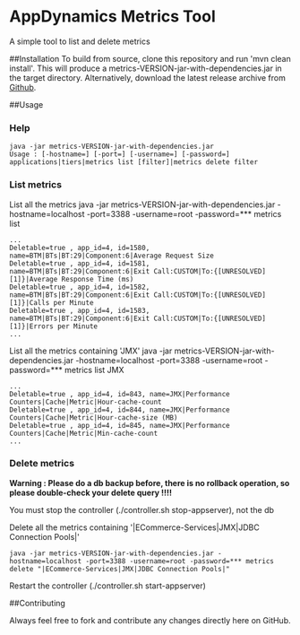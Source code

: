 # AppDynamics Metrics Tool

A simple tool to list and delete metrics

##Installation
To build from source, clone this repository and run 'mvn clean install'. This will produce a metrics-VERSION-jar-with-dependencies.jar in the target directory. Alternatively, download the latest release archive from [Github](https://github.com/Appdynamics/appdynamics-metrics/releases).

##Usage

### Help 

    java -jar metrics-VERSION-jar-with-dependencies.jar
    Usage : [-hostname=] [-port=] [-username=] [-password=] applications|tiers|metrics list [filter]|metrics delete filter

### List metrics 

List all the metrics
    java -jar metrics-VERSION-jar-with-dependencies.jar -hostname=localhost -port=3388 -username=root -password=*** metrics list 

	...
	Deletable=true , app_id=4, id=1580, name=BTM|BTs|BT:29|Component:6|Average Request Size
	Deletable=true , app_id=4, id=1581, name=BTM|BTs|BT:29|Component:6|Exit Call:CUSTOM|To:{[UNRESOLVED][1]}|Average Response Time (ms)
	Deletable=true , app_id=4, id=1582, name=BTM|BTs|BT:29|Component:6|Exit Call:CUSTOM|To:{[UNRESOLVED][1]}|Calls per Minute
	Deletable=true , app_id=4, id=1583, name=BTM|BTs|BT:29|Component:6|Exit Call:CUSTOM|To:{[UNRESOLVED][1]}|Errors per Minute
	...

List all the metrics containing 'JMX'
    java -jar metrics-VERSION-jar-with-dependencies.jar -hostname=localhost -port=3388 -username=root -password=*** metrics list JMX
    
    ...
    Deletable=true , app_id=4, id=843, name=JMX|Performance Counters|Cache|Metric|Hour-cache-count
	Deletable=true , app_id=4, id=844, name=JMX|Performance Counters|Cache|Metric|Hour-cache-size (MB)
	Deletable=true , app_id=4, id=845, name=JMX|Performance Counters|Cache|Metric|Min-cache-count 
	...
	
### Delete metrics 

__Warning : Please do a db backup before, there is no rollback operation, so please double-check your delete query !!!!__ 

You must stop the controller (./controller.sh stop-appserver), not the db

Delete all the metrics containing '|ECommerce-Services|JMX|JDBC Connection Pools|'

    java -jar metrics-VERSION-jar-with-dependencies.jar -hostname=localhost -port=3388 -username=root -password=*** metrics delete "|ECommerce-Services|JMX|JDBC Connection Pools|"

Restart the controller (./controller.sh start-appserver)
    

##Contributing

Always feel free to fork and contribute any changes directly here on GitHub.

